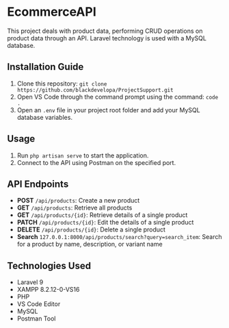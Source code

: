 # EcommerceAPI

This project deals with product data, performing CRUD operations on product data through an API. Laravel technology is used with a MySQL database.

## Installation Guide

1. Clone this repository: `git clone https://github.com/blackdevelopa/ProjectSupport.git`
2. Open VS Code through the command prompt using the command: `code .`
3. Open an `.env` file in your project root folder and add your MySQL database variables.

## Usage

1. Run `php artisan serve` to start the application.
2. Connect to the API using Postman on the specified port.

## API Endpoints

- **POST** `/api/products`: Create a new product
- **GET** `/api/products`: Retrieve all products
- **GET** `/api/products/{id}`: Retrieve details of a single product
- **PATCH** `/api/products/{id}`: Edit the details of a single product
- **DELETE** `/api/products/{id}`: Delete a single product
- **Search** `127.0.0.1:8000/api/products/search?query=search_item`: Search for a product by name, description, or variant name

## Technologies Used

- Laravel 9
- XAMPP 8.2.12-0-VS16
- PHP
- VS Code Editor
- MySQL
- Postman Tool
